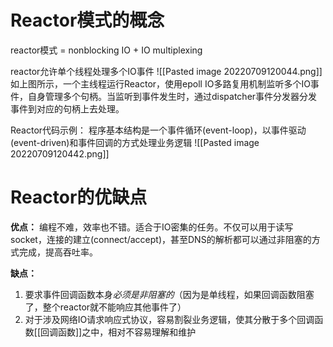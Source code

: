 # Reactor模式的概念
reactor模式 = nonblocking IO + IO multiplexing

reactor允许单个线程处理多个IO事件
![[Pasted image 20220709120044.png]]
如上图所示，一个主线程运行Reactor，使用epoll IO多路复用机制监听多个IO事件，自身管理多个句柄。当监听到事件发生时，通过dispatcher事件分发器分发事件到对应的句柄上去处理。

Reactor代码示例：
程序基本结构是一个事件循环(event-loop)，以事件驱动(event-driven)和事件回调的方式处理业务逻辑
![[Pasted image 20220709120442.png]]

# Reactor的优缺点
**优点：**
编程不难，效率也不错。适合于IO密集的任务。不仅可以用于读写socket，连接的建立(connect/accept)，甚至DNS的解析都可以通过非阻塞的方式完成，提高吞吐率。

**缺点：**
1. 要求事件回调函数本身*必须是非阻塞的*（因为是单线程，如果回调函数阻塞了，整个reactor就不能响应其他事件了）
2. 对于涉及网络IO请求响应式协议，容易割裂业务逻辑，使其分散于多个回调函数[[回调函数]]之中，相对不容易理解和维护
